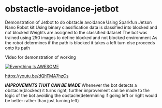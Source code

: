 # obstactle-avoidance-jetbot
Demonstration of Jetbot to do obstacle avoidance
Using Sparkfun Jetson Nano Robot kit 
Using binary classification data is classified into blocked and not blocked
Weights are assigned to the classified dataset
The bot was trained using 250 images to define blocked and not blocked environment
As the robot determines if the path is blocked it takes a left turn else proceeds onto its path


Video for demonstration of working

[![Everything Is AWESOME](https://i9.ytimg.com/vi/Yk78EoYp0ks/mq1.jpg?sqp=CPyZmIwG&rs=AOn4CLBHQ2vCPU20SoaaMcHUwj2xTOovcw)](https://youtu.be/Yk78EoYp0ks "Jetbot Obstacle Avoidance")

https://youtu.be/dQhTMA7hzCs


***IMPROVEMNTS THAT CAN BE MADE***
Whenever the bot detects a obstacle(blocked) it turns right, further improvement can be made to the logic of the bot avoiding the obstacle(determining if going left or right would be better rather than just turning left)
